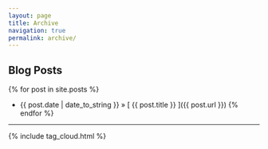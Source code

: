 ```yaml
---
layout: page
title: Archive
navigation: true
permalink: archive/
---
```


## Blog Posts

{% for post in site.posts %}
  * {{ post.date | date_to_string }} &raquo; [ {{ post.title }} ]({{ post.url }})
{% endfor %}

<hr/>

{% include tag_cloud.html %}
